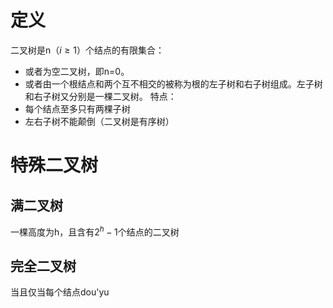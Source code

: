 # 定义
二叉树是n（$i\geq1$）个结点的有限集合：
- 或者为空二叉树，即n=0。
- 或者由一个根结点和两个互不相交的被称为根的左子树和右子树组成。左子树和右子树又分别是一棵二叉树。
特点：
- 每个结点至多只有两棵子树
- 左右子树不能颠倒（二叉树是有序树）

# 特殊二叉树
## 满二叉树
一棵高度为h，且含有$2^h-1$个结点的二叉树

## 完全二叉树
当且仅当每个结点dou'yu